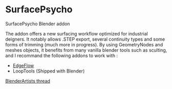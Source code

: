 # SurfacePsycho
SurfacePsycho Blender addon

The addon offers a new surfacing workflow optimized for industrial deigners. It notably allows .STEP export, several continuity types and some forms of trimming (much more in progress). By using GeometryNodes and meshes objects, it benefits from many vanilla blender tools such as sculting, and I recommand the following addons to work with :
* [EdgeFlow](https://github.com/BenjaminSauder/EdgeFlow)
* LoopTools (Shipped with Blender)

[BlenderArtists thread](https://blenderartists.org/t/surfacepsycho-addon-project/1487629)
